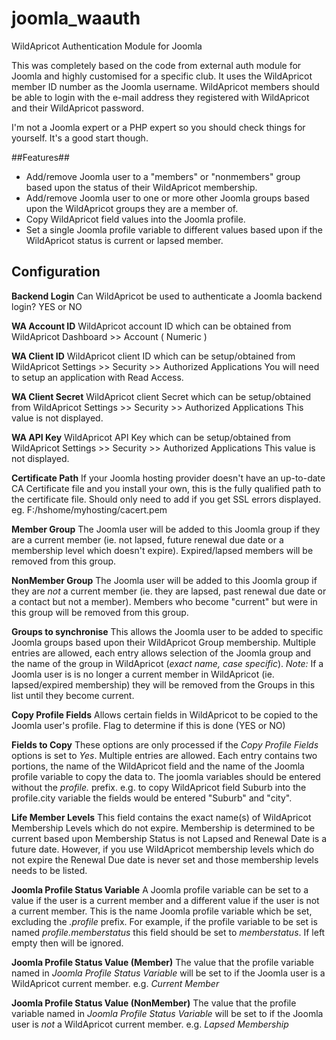# joomla_waauth
WildApricot Authentication Module for Joomla

This was completely based on the code from external auth module for Joomla and highly customised for a specific club. It uses the WildApricot member ID number as the Joomla username. WildApricot members should be able to login with the e-mail address they registered with WildApricot and their WildApricot password.

I'm not a Joomla expert or a PHP expert so you should check things for yourself. It's a good start though.

##Features##
- Add/remove Joomla user to a "members" or "nonmembers" group based upon the status of their WildApricot membership.
- Add/remove Joomla user to one or more other Joomla groups based upon the WildApricot groups they are a member of.
- Copy WildApricot field values into the Joomla profile. 
- Set a single Joomla profile variable to different values based upon if the WildApricot status is current or lapsed member.

## Configuration
**Backend Login**
Can WildApricot be used to authenticate a Joomla backend login? YES or NO 

**WA Account ID**
WildApricot account ID which can be obtained from WildApricot Dashboard >> Account  ( Numeric )

**WA Client ID**
WildApricot client ID which can be setup/obtained from WildApricot Settings >> Security >> Authorized Applications
You will need to setup an application with Read Access.

**WA Client Secret**
WildApricot client Secret which can be setup/obtained from WildApricot Settings >> Security >> Authorized Applications
This value is not displayed.

**WA API Key**
WildApricot API Key which can be setup/obtained from WildApricot Settings >> Security >> Authorized Applications
This value is not displayed.

**Certificate Path**
If your Joomla hosting provider doesn't have an up-to-date CA Certificate file and you install your own, this is the fully qualified path to the certificate file. Should only need to add if you get SSL errors displayed. eg. F:/hshome/myhosting/cacert.pem

**Member Group**
The Joomla user will be added to this Joomla group if they are a current member (ie. not lapsed, future renewal due date or a membership level which doesn't expire). Expired/lapsed members will be removed from this group.

**NonMember Group**
The Joomla user will be added to this Joomla group if they are _not_ a current member (ie. they are lapsed, past renewal due date or a contact but not a member). Members who become "current" but were in this group will be removed from this group.

**Groups to synchronise**
This allows the Joomla user to be added to specific Joomla groups based upon their WildApricot Group membership. Multiple entries are allowed, each entry allows selection of the Joomla group and the name of the group in WildApricot (_exact name, case specific_).
_Note:_ If a Joomla user is is no longer a current member in WildApricot (ie. lapsed/expired membership) they will be removed from the Groups in this list until they become current.

**Copy Profile Fields**
Allows certain fields in WildApricot to be copied to the Joomla user's profile. Flag to determine if this is done (YES or NO) 

**Fields to Copy**
These options are only processed if the _Copy Profile Fields_ options is set to _Yes_.
Multiple entries are allowed. Each entry contains two portions, the name of the WildApricot field and the name of the Joomla profile variable to copy the data to. The joomla variables should be entered without the _profile._ prefix. e.g. to copy WildApricot field Suburb into the profile.city variable the fields would be entered "Suburb" and "city". 

**Life Member Levels**
This field contains the exact name(s) of WildApricot Membership Levels which do not expire. Membership is determined to be current based upon Membership Status is not Lapsed and Renewal Date is a future date. However, if you use WildApricot membership levels which do not expire the Renewal Due date is never set and those membership levels needs to be listed. 

**Joomla Profile Status Variable**
A Joomla profile variable can be set to a value if the user is a current member and a different value if the user is not a current member. This is the name Joomla profile variable which be set, excluding the _.profile_ prefix. For example, if the profile variable to be set is named _profile.memberstatus_ this field should be set to _memberstatus_. If left empty then will be ignored.

**Joomla Profile Status Value (Member)**
The value that the profile variable named in _Joomla Profile Status Variable_ will be set to if the Joomla user is a WildApricot current member.  e.g. _Current Member_ 

**Joomla Profile Status Value (NonMember)**
The value that the profile variable named in _Joomla Profile Status Variable_ will be set to if the Joomla user is _not_ a WildApricot current member.  e.g. _Lapsed Membership_ 
